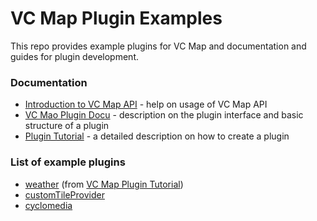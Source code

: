 # VC Map Plugin Examples

This repo provides example plugins for VC Map and documentation and guides for plugin development.

### Documentation

- [Introduction to VC Map API](./doc/VCM_API_Introduction.md) - help on usage of VC Map API
- [VC Mao Plugin Docu](./doc/VCM_Plugin.md) - description on the plugin interface and basic structure of a plugin
- [Plugin Tutorial](./doc/VCM_Plugin_Tutorial.md) - a detailed description on how to create a plugin

### List of example plugins

- [weather](plugins/weather/README.md) (from [VC Map Plugin Tutorial](./doc/VCM_Plugin_Tutorial.md))
- [customTileProvider](plugins/customTileProvider/README.md) 
- [cyclomedia](plugins/cyclomedia/README.md) 
